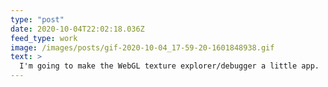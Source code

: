 ```yaml
---
type: "post"
date: 2020-10-04T22:02:18.036Z
feed_type: work
image: /images/posts/gif-2020-10-04_17-59-20-1601848938.gif
text: >
  I'm going to make the WebGL texture explorer/debugger a little app.
---
```

